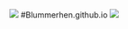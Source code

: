 <img src="https://capsule-render.vercel.app/api?type=waving&color=BDBDC8&height=150&section=header" />
#Blummerhen.github.io
<img src="https://capsule-render.vercel.app/api?type=waving&color=BDBDC8&height=150&section=footer" />
